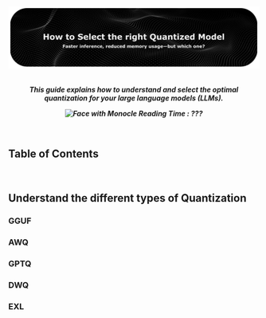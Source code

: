 <div align="center"> 
 
<img src="https://github.com/LSeu-Open/AIEnhancedWork/blob/main/Images/Tutorials/Quantization.png">

<br>
<br>

 ***This  guide explains how to understand and select the optimal quantization for your large language models (LLMs).***
 
***<img src="https://raw.githubusercontent.com/Tarikul-Islam-Anik/Animated-Fluent-Emojis/master/Emojis/Smilies/Face%20with%20Monocle.png" alt="Face with Monocle" width="25" height="25" /> Reading Time : ???***

 <br>

</div> 

## Table of Contents

 <br>

 ## Understand the different types of Quantization

 ### GGUF

### AWQ

### GPTQ

### DWQ

### EXL
